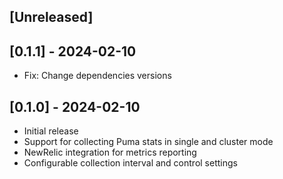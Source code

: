 ## [Unreleased]

## [0.1.1] - 2024-02-10
- Fix: Change dependencies versions

## [0.1.0] - 2024-02-10
- Initial release
- Support for collecting Puma stats in single and cluster mode
- NewRelic integration for metrics reporting
- Configurable collection interval and control settings
